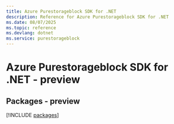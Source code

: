 ```yaml
---
title: Azure Purestorageblock SDK for .NET
description: Reference for Azure Purestorageblock SDK for .NET
ms.date: 08/07/2025
ms.topic: reference
ms.devlang: dotnet
ms.service: purestorageblock
---
```

# Azure Purestorageblock SDK for .NET - preview
## Packages - preview
[!INCLUDE [packages](purestorageblock-index.md)]
